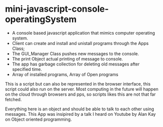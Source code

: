 # mini-javascript-console-operatingSystem
- A console based javascript application that mimics computer operating system.
- Client can create and install and unistall programs through the Apps Class;
- The GUI_Manager Class pushes new messages to the console.
- The print Object actual printing of message to console.
- The app has garbage collection for deleting old messages after specified time.
- Array of installed programs, Array of Open programs

This is a script but can also be represented in the browser interface, this script could also run on the server. Most computing in the future will happen on the cloud through browsers and pps, so scripts likes this are not that far fetched.

Everything here is an object and should be able to talk to each other using messages. This App was insipired by a talk I heard on Youtube by Alan Kay on Object oriented programming.
